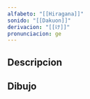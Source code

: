 ```yaml
---
alfabeto: "[[Hiragana]]"
sonido: "[[Dakuon]]"
derivacion: "[[け]]"
pronunciacion: ge
---
```

## Descripcion

## Dibujo
